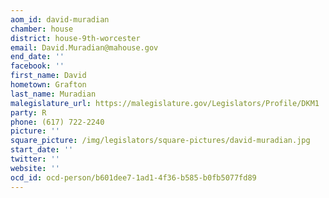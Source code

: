 ```yaml
---
aom_id: david-muradian
chamber: house
district: house-9th-worcester
email: David.Muradian@mahouse.gov
end_date: ''
facebook: ''
first_name: David
hometown: Grafton
last_name: Muradian
malegislature_url: https://malegislature.gov/Legislators/Profile/DKM1
party: R
phone: (617) 722-2240
picture: ''
square_picture: /img/legislators/square-pictures/david-muradian.jpg
start_date: ''
twitter: ''
website: ''
ocd_id: ocd-person/b601dee7-1ad1-4f36-b585-b0fb5077fd89
---
```

